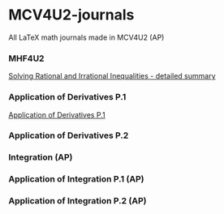 # MCV4U2-journals
All LaTeX math journals made in MCV4U2 (AP)

### MHF4U2
<a href="https://github.com/kthisisjosh/MCV4U2-journals/blob/master/MathDetailedSummary/MathDetailedSummary.pdf">Solving Rational and Irrational Inequalities - detailed summary</a>

### Application of Derivatives P.1
<a href="https://github.com/kthisisjosh/MCV4U2-journals/blob/master/Application-of-Derivatives-P.1/ApplicationOfDerivP1.pdf">Application of Derivatives P.1</a>

### Application of Derivatives P.2

### Integration (AP)


### Application of Integration P.1 (AP)



### Application of Integration P.2 (AP)